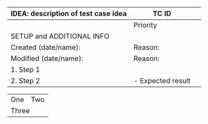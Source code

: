 
| IDEA: description of test case idea | TC ID       |         |
| ---                                 | ----------- | ------- |  
|                                     |  Priority   |         |  
| SETUP and ADDITIONAL INFO                                   |
| Created (date/name):                 |  Reason:   |         |
| Modified (date/name):                |  Reason:   |         |
| 1. Step 1  |
| 2. Step 2                           |  - Expected result    |

<table>
  <tr>
    <td>One</td>
    <td>Two</td>
  </tr>
  <tr>
    <td colspan="2">Three</td>
  </tr>
</table>

